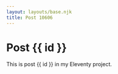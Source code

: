 ```yaml
---
layout: layouts/base.njk
title: Post 10606
---
```


# Post {{ id }}

This is post {{ id }} in my Eleventy project.
